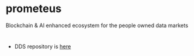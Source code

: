 # prometeus
Blockchain &amp; AI enhanced ecosystem for the people owned data markets

# 
- DDS repository is [here](https://github.com/Prometeus-Network/dds)
